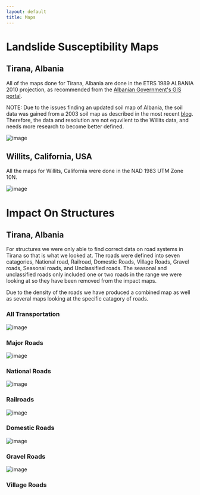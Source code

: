 ```yaml
---
layout: default
title: Maps
---
```


# Landslide Susceptibility Maps

## Tirana, Albania

All of the maps done for Tirana, Albania are done in the ETRS  1989 ALBANIA 2010 projection, as recommended from the [Albanian Government's GIS portal](https://geoportal.asig.gov.al/en/help/arcgis).

NOTE: Due to the issues finding an updated soil map of Albania, the soil data was gained from a 2003 soil map as described in the most recent [blog](). Therefore, the data and resolution are not equvilent to the Willits data, and needs more research to become better defined. 

![image](https://user-images.githubusercontent.com/60631222/77193460-a7cb5680-6ab4-11ea-84eb-f589a1bea24d.png)


## Willits, California, USA

All the maps for Willits, California were done in the NAD 1983 UTM Zone 10N.

![image](https://user-images.githubusercontent.com/60631222/77193635-f547c380-6ab4-11ea-8b3f-55799dfc2acf.png)

# Impact On Structures

## Tirana, Albania

For structures we were only able to find correct data on road systems in Tirana so that is what we looked at. The roads were defined into seven catagories, National road, Railroad, Domestic Roads, Village Roads, Gravel roads, Seasonal roads, and Unclassified roads. The seasonal and unclassified roads only included one or two roads in the range we were looking at so they have been removed from the impact maps.

Due to the density of the roads we have produced a combined map as well as several maps looking at the specific catagory of roads.

### All Transportation

![image](https://user-images.githubusercontent.com/60631222/77256965-d9c0f200-6c47-11ea-9ba6-c79136b7c588.png)

### Major Roads

![image](https://user-images.githubusercontent.com/60631222/77257020-1c82ca00-6c48-11ea-8420-ddade0365597.png)

### National Roads

![image](https://user-images.githubusercontent.com/60631222/77257055-4d62ff00-6c48-11ea-8c4a-a0d4c828f7c8.png)

### Railroads

![image](https://user-images.githubusercontent.com/60631222/77257083-71bedb80-6c48-11ea-904f-7e0fa5e53f94.png)

### Domestic Roads

![image](https://user-images.githubusercontent.com/60631222/77257123-b8143a80-6c48-11ea-84a1-f6ac3bf8260a.png)

### Gravel Roads

![image](https://user-images.githubusercontent.com/60631222/77257142-e134cb00-6c48-11ea-9f95-42dc2674ecf7.png)

### Village Roads

